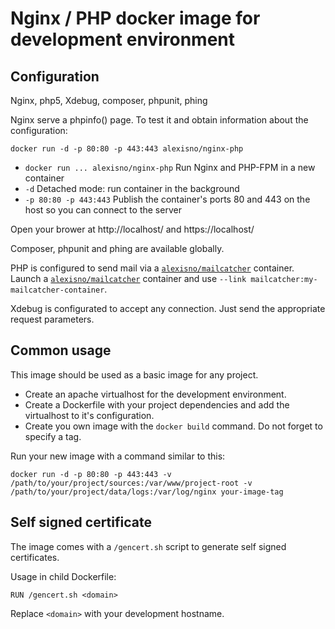 Nginx / PHP docker image for development environment
====================================================

## Configuration

Nginx, php5, Xdebug, composer, phpunit, phing

Nginx serve a phpinfo() page. To test it and obtain information about the configuration:
```
docker run -d -p 80:80 -p 443:443 alexisno/nginx-php
```
* `docker run ... alexisno/nginx-php` Run Nginx and PHP-FPM in a new container
* `-d` Detached mode: run container in the background
* `-p 80:80 -p 443:443` Publish the container's ports 80 and 443 on the host so you can connect to the server

Open your brower at http://localhost/ and https://localhost/

Composer, phpunit and phing are available globally.

PHP is configured to send mail via a [`alexisno/mailcatcher`](https://github.com/AlexisNo/dev-dockerfiles/tree/master/ubuntu-base/children/mailcatcher) container.
Launch a [`alexisno/mailcatcher`](https://github.com/AlexisNo/dev-dockerfiles/tree/master/ubuntu-base/children/mailcatcher) container and use `--link mailcatcher:my-mailcatcher-container`.

Xdebug is configurated to accept any connection. Just send the appropriate request parameters.


## Common usage

This image should be used as a basic image for any project.
* Create an apache virtualhost for the development environment.
* Create a Dockerfile with your project dependencies and add the virtualhost to it's configuration.
* Create you own image with the `docker build` command. Do not forget to specify a tag.

Run your new image with a command similar to this:
```
docker run -d -p 80:80 -p 443:443 -v /path/to/your/project/sources:/var/www/project-root -v /path/to/your/project/data/logs:/var/log/nginx your-image-tag
```


## Self signed certificate

The image comes with a `/gencert.sh` script to generate self signed certificates.

Usage in child Dockerfile:
```
RUN /gencert.sh <domain>
```

Replace `<domain>` with your development hostname.
